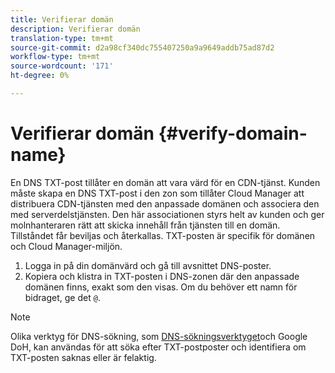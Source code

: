 ```yaml
---
title: Verifierar domän
description: Verifierar domän
translation-type: tm+mt
source-git-commit: d2a98cf340dc755407250a9a9649addb75ad87d2
workflow-type: tm+mt
source-wordcount: '171'
ht-degree: 0%

---
```



# Verifierar domän {#verify-domain-name}

En DNS TXT-post tillåter en domän att vara värd för en CDN-tjänst. Kunden måste skapa en DNS TXT-post i den zon som tillåter Cloud Manager att distribuera CDN-tjänsten med den anpassade domänen och associera den med serverdelstjänsten. Den här associationen styrs helt av kunden och ger molnhanteraren rätt att skicka innehåll från tjänsten till en domän. Tillståndet får beviljas och återkallas. TXT-posten är specifik för domänen och Cloud Manager-miljön.

1. Logga in på din domänvärd och gå till avsnittet DNS-poster.
1. Kopiera och klistra in TXT-posten i DNS-zonen där den anpassade domänen finns, exakt som den visas. Om du behöver ett namn för bidraget, ge det `@`.

>[!NOTE]
>Olika verktyg för DNS-sökning, som [DNS-sökningsverktyget](https://www.ultratools.com/tools/dnsLookup)och Google DoH, kan användas för att söka efter TXT-postposter och identifiera om TXT-posten saknas eller är felaktig.
